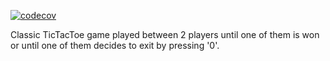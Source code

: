 [![codecov](https://codecov.io/gh/ketan55patil/python_practice/branch/master/graph/badge.svg)](https://codecov.io/gh/ketan55patil/python_practice/branch/master)

Classic TicTacToe game played between 2 players until one of them is won or until one of them decides to exit by pressing '0'.
